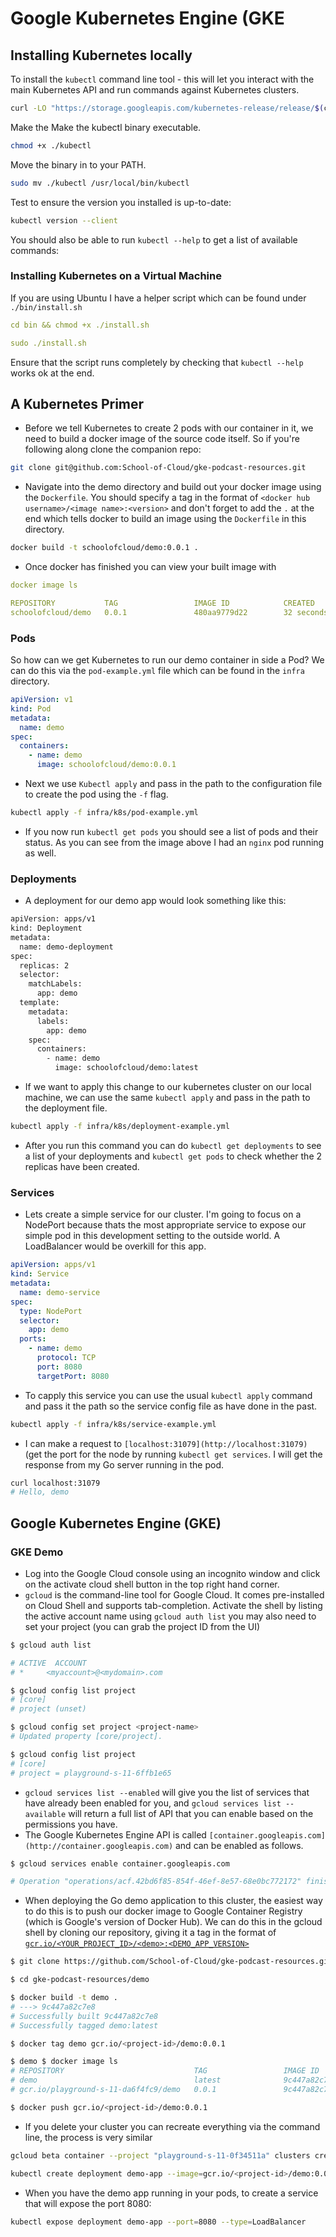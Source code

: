 # Google Kubernetes Engine (GKE

## Installing Kubernetes locally

To install the `kubectl` command line tool - this will let you interact with the main Kubernetes API and run commands against Kubernetes clusters. 

```bash
curl -LO "https://storage.googleapis.com/kubernetes-release/release/$(curl -s https://storage.googleapis.com/kubernetes-release/release/stable.txt)/bin/linux/amd64/kubectl"
```

Make the Make the kubectl binary executable.

```bash
chmod +x ./kubectl
```

Move the binary in to your PATH.

```bash
sudo mv ./kubectl /usr/local/bin/kubectl
```

Test to ensure the version you installed is up-to-date:

```bash
kubectl version --client
```

You should also be able to run `kubectl --help` to get a list of available commands:

### Installing Kubernetes on a Virtual Machine

If you are using Ubuntu I have a helper script which can be found under `./bin/install.sh` 

```yaml
cd bin && chmod +x ./install.sh

sudo ./install.sh
```

Ensure that the script runs completely by checking that `kubectl --help` works ok at the end.

## A Kubernetes Primer

- Before we tell Kubernetes to create 2 pods with our container in it, we need to build a docker image of the source code itself. So if you're following along clone the companion repo:

```bash
git clone git@github.com:School-of-Cloud/gke-podcast-resources.git
```

- Navigate into the demo directory and build out your docker image using the `Dockerfile`. You should specify a tag in the format of `<docker hub username>/<image name>:<version>` and don't forget to add the `.` at the end which tells docker to build an image using the `Dockerfile` in this directory.

```bash
docker build -t schoolofcloud/demo:0.0.1 .
```

- Once docker has finished you can view your built image with

```yaml
docker image ls

REPOSITORY           TAG                 IMAGE ID            CREATED             SIZE
schoolofcloud/demo   0.0.1               480aa9779d22        32 seconds ago      12.8MB
```

### Pods

So how can we get Kubernetes to run our demo container in side a Pod? We can do this via the `pod-example.yml` file which can be found in the `infra` directory.

```yaml
apiVersion: v1
kind: Pod
metadata:
  name: demo
spec:
  containers:
    - name: demo
      image: schoolofcloud/demo:0.0.1
```

- Next we use `Kubectl apply` and pass in the path to the configuration file to create the pod using the `-f` flag.

```bash
kubectl apply -f infra/k8s/pod-example.yml
```

- If you now run `kubectl get pods` you should see a list of pods and their status. As you can see from the image above I had an `nginx` pod running as well.

### Deployments

- A deployment for our demo app would look something like this:

```bash
apiVersion: apps/v1
kind: Deployment
metadata:
  name: demo-deployment
spec:
  replicas: 2
  selector:
    matchLabels:
      app: demo
  template:
    metadata:
      labels:
        app: demo
    spec:
      containers:
        - name: demo
          image: schoolofcloud/demo:latest
```

- If we want to apply this change to our kubernetes cluster on our local machine, we can use the same `kubectl apply` and pass in the path to the deployment file.

```bash
kubectl apply -f infra/k8s/deployment-example.yml
```

- After you run this command you can do `kubectl get deployments` to see a list of your deployments and `kubectl get pods` to check whether the 2 replicas have been created.

### Services

- Lets create a simple service for our cluster. I'm going to focus on a NodePort because thats the most appropriate service to expose our simple pod in this development setting to the outside world. A LoadBalancer would be overkill for this app.

```yaml
apiVersion: apps/v1
kind: Service
metadata:
  name: demo-service
spec:
  type: NodePort
  selector:
    app: demo
  ports:
    - name: demo
      protocol: TCP
      port: 8080
      targetPort: 8080
```

- To capply this service you can use the usual `kubectl apply` command and pass it the path so the service config file as have done in the past.

```bash
kubectl apply -f infra/k8s/service-example.yml
```

- I can make a request to `[localhost:31079](http://localhost:31079)` (get the port for the node by running `kubectl get services`. I will get the response from my Go server running in the pod.

```bash
curl localhost:31079
# Hello, demo
```

## Google Kubernetes Engine (GKE)

### GKE Demo

- Log into the Google Cloud console using an incognito window and click on the activate cloud shell button in the top right hand corner.
- `gcloud` is the command-line tool for Google Cloud. It comes pre-installed on Cloud Shell and supports tab-completion. Activate the shell by listing the active account name using `gcloud auth list` you may also need to set your project (you can grab the project ID from the UI)

```bash
$ gcloud auth list

# ACTIVE  ACCOUNT
# *     <myaccount>@<mydomain>.com

$ gcloud config list project
# [core]
# project (unset)

$ gcloud config set project <project-name>
# Updated property [core/project].

$ gcloud config list project
# [core]
# project = playground-s-11-6ffb1e65
```

- `gcloud services list --enabled` will give you the list of services that have already been enabled for you, and `gcloud services list --available` will return a full list of API that you can enable based on the permissions you have.
- The Google Kubernetes Engine API is called `[container.googleapis.com](http://container.googleapis.com)` and can be enabled as follows.

```bash
$ gcloud services enable container.googleapis.com

# Operation "operations/acf.42bd6f85-854f-46ef-8e57-68e0bc772172" finished successfully.
```

- When deploying the Go demo application to this cluster, the easiest way to do this is to push our docker image to Google Container Registry (which is Google's version of Docker Hub). We can do this in the gcloud shell by cloning our repository, giving it a tag in the format of [`gcr.io/<YOUR_PROJECT_ID>/<demo>:<DEMO_APP_VERSION>`](http://gcr.io/$(PROJECT_ID)/courses:$(USERS_APP_VERSION))

```bash
$ git clone https://github.com/School-of-Cloud/gke-podcast-resources.git

$ cd gke-podcast-resources/demo

$ docker build -t demo .
# ---> 9c447a82c7e8
# Successfully built 9c447a82c7e8
# Successfully tagged demo:latest

$ docker tag demo gcr.io/<project-id>/demo:0.0.1

$ demo $ docker image ls
# REPOSITORY                             TAG                 IMAGE ID            CREATED             SIZE
# demo                                   latest              9c447a82c7e8        2 minutes ago       12.8MB
# gcr.io/playground-s-11-da6f4fc9/demo   0.0.1               9c447a82c7e8        2 minutes ago       12.8MB

$ docker push gcr.io/<project-id>/demo:0.0.1
```

- If you delete your cluster you can recreate everything via the command line, the process is very similar

```bash
gcloud beta container --project "playground-s-11-0f34511a" clusters create "demo-cluster" --zone "us-central1-c" --no-enable-basic-auth --cluster-version "1.16.13-gke.401" --machine-type "g1-small" --image-type "COS" --disk-type "pd-standard" --disk-size "100" --metadata disable-legacy-endpoints=true --scopes "https://www.googleapis.com/auth/devstorage.read_only","https://www.googleapis.com/auth/logging.write","https://www.googleapis.com/auth/monitoring","https://www.googleapis.com/auth/servicecontrol","https://www.googleapis.com/auth/service.management.readonly","https://www.googleapis.com/auth/trace.append" --num-nodes "1" --enable-stackdriver-kubernetes --enable-ip-alias --network "projects/playground-s-11-0f34511a/global/networks/default" --subnetwork "projects/playground-s-11-0f34511a/regions/us-central1/subnetworks/default" --default-max-pods-per-node "110" --no-enable-master-authorized-networks --addons HorizontalPodAutoscaling,HttpLoadBalancing --enable-autoupgrade --enable-autorepair --max-surge-upgrade 1 --max-unavailable-upgrade 0
```

```bash
kubectl create deployment demo-app --image=gcr.io/<project-id>/demo:0.0.1
```

- When you have the demo app running in your pods, to create a service that will expose the port 8080:

```bash
kubectl expose deployment demo-app --port=8080 --type=LoadBalancer
```